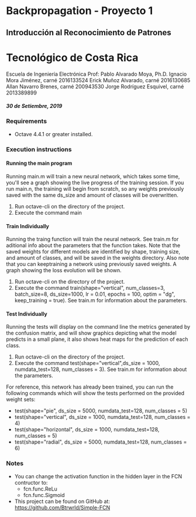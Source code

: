 # Backpropagation - Proyecto 1
Introducción al Reconocimiento de Patrones
-------------
# Tecnológico de Costa Rica
Escuela de Ingeniería Electrónica
Prof: Pablo Alvarado Moya, Ph.D.
Ignacio Mora Jiménez, carné 2016133524
Erick Muñoz Alvarado, carné 2016130685
Allan Navarro Brenes, carné 200943530
Jorge Rodríguez Esquivel, carné 2013389899
##### 30 de Setiembre, 2019


### Requirements
* Octave 4.4.1 or greater installed.

### Execution instructions

#### Running the main program
Running main.m will train a new neural network, which takes some time, you'll see a graph showing the live progress of the training session. If you run main.n, the training will begin from scratch, so any weights previously saved with the same ds_size and amount of classes will be overwritten. 
1. Run octave-cli on the directory of the project.
2. Execute the command main


#### Train Individually
Running the traing function will train the neural network. See train.m for aditional info about the parameters that the function takes. Note that the saved weights for different models are identified by shape, training size, and amount of classes, and will be saved in the weights directory. Also note that you can keeptraining a network using previously saved weights. A graph showing the loss evolution will be shown.

1. Run octave-cli on the directory of the project.
2. Execute the command train(shape="vertical", num_classes=3, batch_size=8, ds_size=1000, lr = 0.01, epochs = 100, optim = "dg", keep_training = true). See train.m for information about the parameters.


#### Test Individually
Running the tests will display on the command line the metrics generated by the confusion matrix, and will show graphics depicting what the model predicts in a small plane, it also shows heat maps for the prediction of each class.

1. Run octave-cli on the directory of the project.
2. Execute the command test(shape="vertical",ds_size = 1000,  numdata_test=128, num_classes = 3). See train.m for information about the parameters.

For reference, this network has already been trained, you can run the following commands which will show the tests performed on the provided weight sets:
* test(shape="pie", ds_size = 5000,  numdata_test=128, num_classes = 5)
* test(shape="vertical", ds_size = 1000,  numdata_test=128, num_classes = 4)
* test(shape="horizontal", ds_size = 1000,  numdata_test=128, num_classes = 5)
* test(shape="radial", ds_size = 5000,  numdata_test=128, num_classes = 6)

### Notes
* You can change the activation function in the hidden layer in the FCN contructor to:
  * fcn.func.ReLu
  * fcn.func.Sigmoid
* This project can be found on GitHub at: https://github.com/Btrwrld/Simple-FCN




